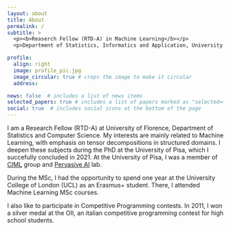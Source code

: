 ```yaml
---
layout: about
title: About
permalink: /
subtitle: >
  <p><b>Reaserch Fellow (RTD-A) in Machine Learning</b></p>
  <p>Department of Statistics, Informatics and Application, University of Florence</p>

profile:
  align: right
  image: profile_pic.jpg
  image_circular: true # crops the image to make it circular
  address: 

news: false  # includes a list of news items
selected_papers: true # includes a list of papers marked as "selected={true}"
social: true  # includes social icons at the bottom of the page
---
```

I am a Research Fellow (RTD-A) at University of Florence, Department of Statistics and Computer Science. My interests are mainly related to Machine Learning, with emphasis on tensor decompositions in structured domains. I deepen these subjects during the PhD at the University of Pisa, which I succefully concluded in 2021. At the University of Pisa, I was a member of [CIML](https://ciml.di.unipi.it/) group and [Pervasive AI](http://pai.di.unipi.it/) lab.

During the MSc, I had the opportunity to spend one year at the University College of London (UCL) as an Erasmus+ student. There, I attended Machine Learning MSc courses.

I also like to participate in Competitive Programming contests. In 2011, I won a silver medal at the OII, an italian competitive programming contest for high school students.